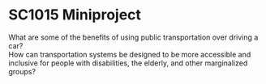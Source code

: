 # SC1015 Miniproject
What are some of the benefits of using public transportation over driving a car?
<br>How can transportation systems be designed to be more accessible and inclusive for people with disabilities, the elderly, and other marginalized groups?
